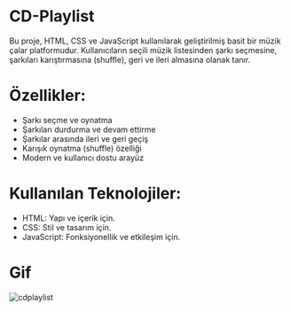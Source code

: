 # CD-Playlist

Bu proje, HTML, CSS ve JavaScript kullanılarak geliştirilmiş basit bir müzik çalar platformudur. Kullanıcıların seçili müzik listesinden şarkı seçmesine, şarkıları karıştırmasına (shuffle), geri ve ileri almasına olanak tanır.

# Özellikler:

- Şarkı seçme ve oynatma
- Şarkıları durdurma ve devam ettirme
- Şarkılar arasında ileri ve geri geçiş
- Karışık oynatma (shuffle) özelliği
- Modern ve kullanıcı dostu arayüz

# Kullanılan Teknolojiler:

- HTML: Yapı ve içerik için.
- CSS: Stil ve tasarım için.
- JavaScript: Fonksiyonellik ve etkileşim için.

# Gif
![cdplaylist](https://github.com/user-attachments/assets/0d6f76d5-034b-4d86-868b-f027ff16ee87)
